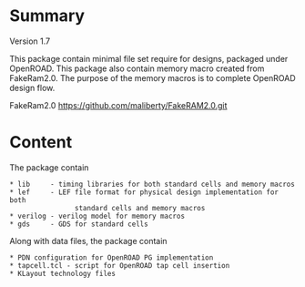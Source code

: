 # Summary

Version 1.7

This package contain minimal file set require for designs, packaged under OpenROAD.
This package also contain memory macro created from FakeRam2.0. The purpose of the
memory macros is to complete OpenROAD design flow.

FakeRam2.0 https://github.com/maliberty/FakeRAM2.0.git

# Content

The package contain

	* lib     - timing libraries for both standard cells and memory macros
	* lef     - LEF file format for physical design implementation for both
                    standard cells and memory macros
	* verilog - verilog model for memory macros
	* gds     - GDS for standard cells

Along with data files, the package contain 

	* PDN configuration for OpenROAD PG implementation
	* tapcell.tcl - script for OpenROAD tap cell insertion
	* KLayout technology files

